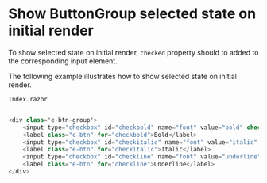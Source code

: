 # Show ButtonGroup selected state on initial render

To show selected state on initial render, `checked` property should to added to the corresponding
input element.

The following example illustrates how to show selected state on initial render.

`Index.razor`

```csharp

<div class='e-btn-group'>
    <input type="checkbox" id="checkbold" name="font" value="bold" checked/>
    <label class="e-btn" for="checkbold">Bold</label>
    <input type="checkbox" id="checkitalic" name="font" value="italic" />
    <label class="e-btn" for="checkitalic">Italic</label>
    <input type="checkbox" id="checkline" name="font" value="underline"/>
    <label class="e-btn" for="checkline">Underline</label>
</div>

  ```
